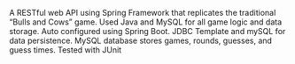 A RESTful web API using Spring Framework that replicates the traditional “Bulls and Cows” game. 
Used Java and MySQL for all game logic and data storage. 
Auto configured using Spring Boot. 
JDBC Template and mySQL for data persistence.
MySQL database stores games, rounds, guesses, and guess times.
Tested with JUnit
